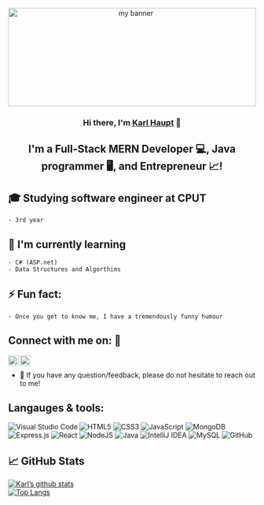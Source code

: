 <p align="center">
  <a href="#" target="_blank" rel="noreferrer">
    <img width="100%" height="200" src="https://user-images.githubusercontent.com/69191757/148224362-3c372899-ab25-42d5-ba96-15c80cc07b30.png" alt="my banner">
  </a>
</p>

<h3 align="center">
Hi there, I'm <a href="#" target="_blank" rel="noreferrer">Karl Haupt</a> 👋
</h3>

<h2 align="center">
I'm a Full-Stack MERN Developer 💻, Java programmer 🖥, and Entrepreneur 📈!
</h2> 



## 🎓 Studying software engineer at CPUT <br />
    - 3rd year 
    
## 🌱 I'm currently learning <br/>
    - C# (ASP.net)
    - Data Structures and Algorthims

## ⚡ Fun fact: 
    - Once you get to know me, I have a tremendously funny humour

 ## **Connect with me on:  🤝** <br />
<a href="#"><img align="left" src="https://raw.githubusercontent.com/yushi1007/yushi1007/main/images/linkedin.svg" alt="Karl Haupt | LinkedIn" width="21px"/></a>
<a href="#"><img align="left" src="https://raw.githubusercontent.com/yushi1007/yushi1007/main/images/instagram.svg" alt="Karl Haupt | Instagram" width="21px"/></a>
</br>
- 💬 If you have any question/feedback, please do not hesitate to reach out to me!

## **Langauges & tools:** <br />
![Visual Studio Code](https://img.shields.io/badge/Visual%20Studio%20Code-0078d7.svg?style=for-the-badge&logo=visual-studio-code&logoColor=white)
![HTML5](https://img.shields.io/badge/html5-%23E34F26.svg?style=for-the-badge&logo=html5&logoColor=white)
![CSS3](https://img.shields.io/badge/css3-%231572B6.svg?style=for-the-badge&logo=css3&logoColor=white)
![JavaScript](https://img.shields.io/badge/javascript-%23323330.svg?style=for-the-badge&logo=javascript&logoColor=%23F7DF1E)
![MongoDB](https://img.shields.io/badge/MongoDB-%234ea94b.svg?style=for-the-badge&logo=mongodb&logoColor=white)
![Express.js](https://img.shields.io/badge/express.js-%23404d59.svg?style=for-the-badge&logo=express&logoColor=%2361DAFB)
![React](https://img.shields.io/badge/react-%2320232a.svg?style=for-the-badge&logo=react&logoColor=%2361DAFB)
![NodeJS](https://img.shields.io/badge/node.js-6DA55F?style=for-the-badge&logo=node.js&logoColor=white)
![Java](https://img.shields.io/badge/java-%23ED8B00.svg?style=for-the-badge&logo=java&logoColor=white) 
![IntelliJ IDEA](https://img.shields.io/badge/IntelliJIDEA-000000.svg?style=for-the-badge&logo=intellij-idea&logoColor=white)
![MySQL](https://img.shields.io/badge/mysql-%2300f.svg?style=for-the-badge&logo=mysql&logoColor=white)
![GitHub](https://img.shields.io/badge/github-%23121011.svg?style=for-the-badge&logo=github&logoColor=white)
<br />

## 📈 GitHub Stats 

[![Karl’s github stats](https://github-readme-stats.vercel.app/api?username=Karl-Haupt)](https://github.com/Karl-Haupt) 
<br />
[![Top Langs](https://github-readme-stats.vercel.app/api/top-langs/?username=Karl-Haupt&layout=compact)](https://github.com/Karl-Haupt)
